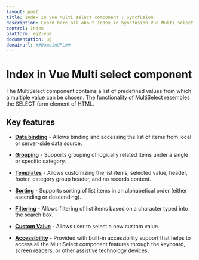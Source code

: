 ```yaml
---
layout: post
title: Index in Vue Multi select component | Syncfusion
description: Learn here all about Index in Syncfusion Vue Multi select component of Syncfusion Essential JS 2 and more.
control: Index 
platform: ej2-vue
documentation: ug
domainurl: ##DomainURL##
---
```


# Index in Vue Multi select component

The MultiSelect component contains a list of predefined values from which a multiple value can be chosen. The functionality of MultiSelect resembles the SELECT form element of HTML.

## Key features

* **[Data binding](/multi-select/data-binding/)** - Allows binding and accessing the list of items from local or server-side data source.

* **[Grouping](/multi-select/grouping/)** -  Supports grouping of logically related items under a single or specific category.

* **[Templates](/multi-select/templates/)** - Allows customizing the list items, selected value, header, footer, category group header,
 and no records content.

* **[Sorting](https://ej2.syncfusion.com/vue/documentation/api/multi-select/#sortorder)** - Supports sorting of list items in an alphabetical order (either ascending or descending).

* **[Filtering](/multi-select/filtering/)** - Allows filtering of list items based on a character typed into the search box.

* **[Custom Value](/multi-select/custom-value/)** - Allows user to select a new custom value.

* **[Accessibility](/multi-select/accessibility/)** - Provided with built-in accessibility support that helps to access all the MultiSelect component features through the keyboard, screen readers, or other assistive technology devices.

